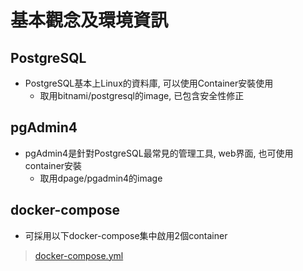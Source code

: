 # 基本觀念及環境資訊 #
## PostgreSQL ##
- PostgreSQL基本上Linux的資料庫, 可以使用Container安裝使用
  - 取用bitnami/postgresql的image, 已包含安全性修正

## pgAdmin4 ##
- pgAdmin4是針對PostgreSQL最常見的管理工具, web界面, 也可使用container安裝
  - 取用dpage/pgadmin4的image

## docker-compose ##
- 可採用以下docker-compose集中啟用2個container
> [docker-compose.yml](docker-compose.yml)

